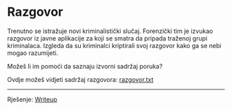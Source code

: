 # Razgovor

Trenutno se istražuje novi kriminalistički slučaj.
Forenzički tim je izvukao razgovor iz javne aplikacije za koji se smatra da pripada traženoj grupi kriminalaca.
Izgleda da su kriminalci kriptirali svoj razgovor kako ga se nebi mogao razumijeti.

Možeš li im pomoći da saznaju izvorni sadržaj poruka?

Ovdje možeš vidjeti sadržaj razgovora: [razgovor.txt](https://github.com/fnovak22/ctf-zavrsni/raw/refs/heads/main/Zadaci/Kriptografija/Razgovor/Datoteke/razgovor.txt)

---

Rješenje: [Writeup](https://github.com/fnovak22/ctf-zavrsni/tree/main/Zadaci/Kriptografija/Razgovor/Writeup)
